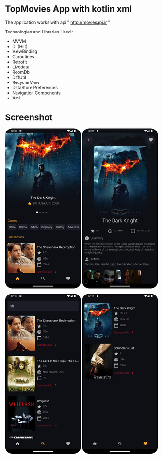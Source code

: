# TopMovies App with kotlin **xml**

The application works with api  " http://moviesapi.ir "

Technologies and Libraries Used :

* MVVM
* DI (Hilt)
* ViewBinding
* Coroutines
* Retrofit
* Livedata
* RoomDb
* DiffUtil
* RecyclerView
* DataStore Preferences
* Navigation Components
* Xml

# Screenshot

<img src="images/topmovies1.png" width="250"/>        <img src="images/topmovies2.png" width="250"/>

<img src="images/topmovies3.png" width="250"/>        <img src="images/topmovies4.png" width="250"/>
